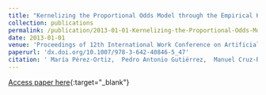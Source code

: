 ```yaml
---
title: "Kernelizing the Proportional Odds Model through the Empirical Kernel Mapping"
collection: publications
permalink: /publication/2013-01-01-Kernelizing-the-Proportional-Odds-Model-through-the-Empirical-Kernel-Mapping
date: 2013-01-01
venue: 'Proceedings of 12th International Work Conference on Artificial Neural Networks (IWANN2013)'
paperurl: 'dx.doi.org/10.1007/978-3-642-40846-5_47'
citation: ' María Pérez-Ortiz,  Pedro Antonio Gutiérrez,  Manuel Cruz-Ramírez,  Javier Sánchez-Monedero,  César Hervás-Martínez, &quot;Kernelizing the Proportional Odds Model through the Empirical Kernel Mapping.&quot; Proceedings of 12th International Work Conference on Artificial Neural Networks (IWANN2013), Vol. 7902, 2013, pp. 270-280.'
---
```

[Access paper here](http://dx.doi.org/10.1007/978-3-642-40846-5_47){:target="_blank"}
